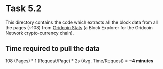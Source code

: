 # Task 5.2

This directory contains the code which extracts all the block data from all the pages (~108) from 
[Gridcoin Stats](https://www.gridcoinstats.eu) (a Block Explorer for the Gridcoin Network crypto-currency chain).


## Time required to pull the data

108 (Pages) * 1 (Request/Page) * 2s (Avg. Time/Request) = **~4 minutes**
